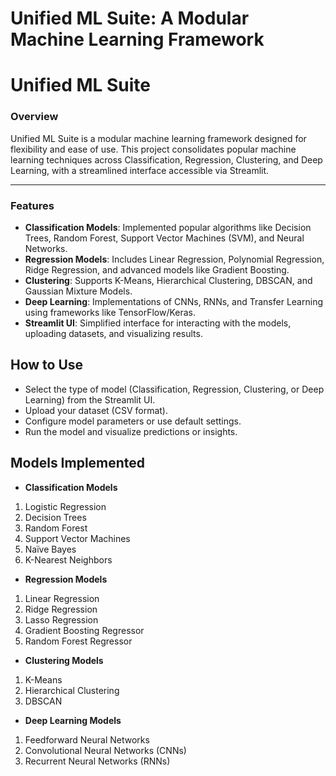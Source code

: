 # Unified ML Suite: A Modular Machine Learning Framework

# Unified ML Suite  

### Overview  
Unified ML Suite is a modular machine learning framework designed for flexibility and ease of use. This project consolidates popular machine learning techniques across Classification, Regression, Clustering, and Deep Learning, with a streamlined interface accessible via Streamlit.

---

### Features  
- **Classification Models**: Implemented popular algorithms like Decision Trees, Random Forest, Support Vector Machines (SVM), and Neural Networks.  
- **Regression Models**: Includes Linear Regression, Polynomial Regression, Ridge Regression, and advanced models like Gradient Boosting.  
- **Clustering**: Supports K-Means, Hierarchical Clustering, DBSCAN, and Gaussian Mixture Models.  
- **Deep Learning**: Implementations of CNNs, RNNs, and Transfer Learning using frameworks like TensorFlow/Keras.  
- **Streamlit UI**: Simplified interface for interacting with the models, uploading datasets, and visualizing results.  

## How to Use
- Select the type of model (Classification, Regression, Clustering, or Deep Learning) from the Streamlit UI.
- Upload your dataset (CSV format).
- Configure model parameters or use default settings.
- Run the model and visualize predictions or insights.

## Models Implemented
- **Classification Models**
1) Logistic Regression
2) Decision Trees
3) Random Forest
4) Support Vector Machines
5) Naïve Bayes
6) K-Nearest Neighbors
- **Regression Models**
1) Linear Regression
2) Ridge Regression
3) Lasso Regression
4) Gradient Boosting Regressor
5) Random Forest Regressor
- **Clustering Models**
1) K-Means
2) Hierarchical Clustering
3) DBSCAN
- **Deep Learning Models**
1) Feedforward Neural Networks
2) Convolutional Neural Networks (CNNs)
3) Recurrent Neural Networks (RNNs)
